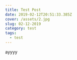 ```yaml
---
title: Test Post
date: 2019-02-12T20:51:33.385Z
cover: /assets/2.jpg
slug: 02-12-2019
category: test
tags:
  - test
---
```

ayyyy
